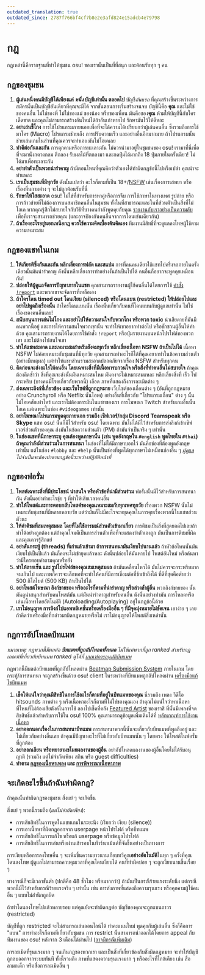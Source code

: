 ```yaml
---
outdated_translation: true
outdated_since: 2787f766bf4cf7b8e2e3afd824e15adcb4e79798
---
```


# กฎ

กฎเหล่านี้คือรากฐานที่ทำให้ชุมชน osu! ของเรานั้นเป็นที่ที่สนุก และต้อนรับทุก ๆ คน

## กฎของชุมชน

1. **ผู้เล่นหนึ่งคนมีบัญชีได้เพียงแค่ *หนึ่ง* บัญชีเท่านั้น ตลอดไป** บัญชี*อันแรก* ที่คุณสร้างขึ้นระหว่างการสมัครนั้นเป็นบัญชีอันเดียวที่คุณจะมีได้ จากขั้นตอนการเริ่มสร้างจนจบ บัญชีนี้คือ **คุณ** และไม่ใช่ของคนอื่น ไม่ใช่ของพี่ ไม่ใช่ของแม่ ของน้อง หรือของเพื่อน มันคือของ**คุณ** ห้ามให้บัญชีนี้กับใครเด็ดขาด และคุณไม่สามารถสร้างอันใหม่ได้ถ้าอันเก่าหายไป รักษามันไว้ให้ดีหละ
2. **อย่าเล่นขี้โกง** การใช้โปรแกรมภายนอกเพื่อที่จะได้ความได้เปรียบกว่าผู้เล่นคนอื่น ซึ่งรวมถึงการใช้มาโคร (Macro) โปรแกรมช่วยเล็ง การปรับความเร็ว และอย่างอื่นอีกมากมาย ถ้าโปรแกรมนั้นช่วยเล่นเกมในส่วนที่คุณควรจะทำเอง มันไม่โอเคเลย
3. **ทำดีต่อกันและกัน** การคุกคามหรือการทะเลาะกัน ไม่ควรนำมาอยู่ในชุมชนของ osu! เรามาที่นี่เพื่อที่จะมานั่งกดวงกลม ตีกลอง รับผลไม้ที่ตกลงมา และกดปุ่มได้มากถึง 18 ปุ่มภายในครั้งเดียว! ไม่ได้มาเพื่อทะเลาะกัน
4. **อย่าทำตัวเป็นพวกน่ารำคาญ** ถ้ามีตอนไหนที่คุณคิดว่าตัวเองได้ทำผิดกฎข้อนี้ไปหรือเปล่า คุณน่าจะทำแหละ
5. **เราเป็นชุมชนที่มีทุกวัย** ดังนั้นแปลว่า อะไรก็ตามที่เป็น 18+/[NSFW](https://en.wikipedia.org/wiki/Not_safe_for_work) เช่นเรื่องการเสพยา หรือเรื่องหื่นกามต่าง ๆ จะไม่ถูกต้อนรับที่นี่
6. **รักษาให้ใสสะอาด** osu! ไม่ใช่ที่สำหรับการหาคู่หรือการจีบ การใช้ภาษาในทางเพศ รูปถ่าย หรือการก้าวข่ายที่ไม่ต้องการบนสมาชิกคนอื่นในชุมชน ทั้งในที่สาธารณะและในที่ส่วนตัวเป็นสิ่งที่ไม่โอเค หากคุณรู้สึกไม่สบายใจกับวิธีที่บางคนกำลังพูดคุยกับคุณ [รายงานกับเราอย่างเป็นความลับ](/wiki/Reporting_bad_behaviour/Abuse) เพื่อที่เราจะสามารถช่วยคุณ (และอาจป้องกันคนอื่นจากการโดนเช่นเดียวกัน)
7. **ถ้าเรื่องอะไรอยู่นอกเหนือกฎ ควรใช้ความคิดเบื้องต้นคิดเอง** ทีมงานมีสิทธิ์ที่จะดูแลลงโทษผู้ใช้ตามความเหมาะสม

## กฎของแชทในเกม

1. **ให้เกียรติซึ่งกันและกัน หลีกเลี่ยงการฟลัด และสแปม** การที่คนคนเดียวใช้แชทไปครึ่งจอภายในครั้งเดียวนั้นมันน่ารำคาญ ดังนั้นหลีกเลี่ยงการทำอย่างงั้นถ้าเป็นไปได้ คนอื่นก็อยากจะพูดคุยเหมือนกัน!
2. **ปล่อยให้ผู้ดูแลจัดการปัญหาภายในแชท** คุณสามารถรายงานผู้ใช้คนอื่นได้โดยการใช้ [คำสั่ง `!report`](/wiki/Reporting_bad_behaviour) และพวกเขาจะจัดการที่เหลือเอง
3. **ถ้าใครโดน timed out โดนเงียบ (silenced) หรือโดนแบน (restricted) ให้ปล่อยไปและอย่าไปพูดถึงเรื่องนั้น** ถ้าใครโดนแบนนั้น เรื่องนั้นเกี่ยวกับคนที่โดนแบนกับผู้ดูแลเท่านั้น ไม่ใช่เรื่องของคนอื่นเลย!
4. **สนับสนุนการเล่นไม่โกง และอย่าไปให้ความสนใจกับพวกโกง หรือพวก toxic** น่าเสียดายที่มันมีคนพวกนี้อยู่ และการให้ความสนใจพวกเขานั้น จะทำให้เขาอยากทำต่อไป หรือชักชวนผู้อื่นให้ทำด้วย คุณสามารถรายงานได้โดยการใช้คำสั่ง `!report` หรือปุ่มรายงานบนหน้าโปรไฟล์ของพวกเขา และไม่ต้องไปสนใจเขา
5. **ทำให้แชทสะอาด และเหมาะสมสำหรับสังคมทุกวัย หลีกเลี่ยงเนื้อหา NSFW ถ้าเป็นไปได้** เนื้อหา NSFW ไม่ค่อยเหมาะกับชุมชนที่มีทุกวัย คุณสามารถทำอะไรก็ได้ที่คุณอยากทำในข้อความส่วนตัว (อย่างมีเหตุผล) แต่ทำให้แชทส่วนรวมสะอาดปลอดภัยจากเรื่อง NSFW สำหรับทุกคน
6. **คิดก่อนจะส่งอะไรให้คนอื่น โดยเฉพาะสิ่งที่มีเนื้อหารบกวนใจ หรือสิ่งที่ทำคนอื่นไม่สบายใจ** ถ้าคุณต้องคิดซ้ำว่า สิ่งที่คุณจะส่งนั้นมันเหมาะสมไหม มันคงจะไม่เหมาะสมแหละ หลีกเลี่ยงสิ่งที่ เร็ว ไฟกระพริบ (บางคนมีโรคเกี่ยวกับพวกนี้) เลือด ภาพที่แสดงถึงการละเมิดต่าง ๆ
7. **ส่งเฉพาะลิงก์ที่เกี่ยวข้อง และเว็บไซต์ที่ถูกกฎหมาย** เว็บไซต์ของเถื่อนต่าง ๆ (อันที่ถูกกฎหมายอย่าง Crunchyroll หรือ Netflix นั้นโอเค) อย่างอื่นที่เกี่ยวกับ "โปรแกรมเถื่อน" ต่าง ๆ นั้นไม่โอเคสักเท่าไหร่ และเราไม่ต้องการมันในแชทของเรา การโฆษณา Twitch สำหรับเกมอื่นนั้นโอเค แต่เฉพาะในช่อง `#videogames` เท่านั้น <!-- I changed AnimeLab to Netflix since Netflix are more well known in Thailand -->
8. **อย่าโฆษณาโปรแกรมพูดคุยภายนอก รวมถึง เซิฟเวอร์/กลุ่ม Discord Teamspeak หรือ Skype** แชท osu! นั้นก็มีไว้สำหรับ osu! โดยเฉพาะ มันไม่ได้มีไว้สำหรับการส่งลิงก์เข้าเซิฟเวอร์ส่วนตัวของคุณ ส่งมันในข้อความส่วนตัว (PM) ถ้ามันจำเป็นจริง ๆ เท่านั้น
9. **ในช่องแชทที่มีภาษาระบุ คุณต้องพูดภาษานั้น (เช่น พูดอังกฤษใน `#english` พูดไทยใน `#thai`) ถ้าคุณกำลังมีส่วนร่วมในการสนทนา** ในช่องที่ไม่ได้มีภาษาบอกไว้ มันคือช่องที่ต้องพูดอังกฤษเท่านั้น แต่ในช่อง `#lobby` และ `#help` นั้นเป็นช่องที่พูดได้ทุกภาษาไม่เหมือนช่องอื่น ๆ *[ผู้ดูแล](/wiki/People/The_Team/Global_Moderation_Team) ไม่จำเป็นจะต้องทำตามกฎข้อนี้ระหว่างปฏิบัติหน้าที่*

## กฎของฟอรั่ม

1. **โพสต์เฉพาะสิ่งที่มีประโยชน์ น่าสนใจ หรือหัวข้อที่น่ามีส่วนร่วม** ฟอรั่มนั้นมีไว้สำหรับการสนทนากัน ดังนั้นอย่าทำอะไรชุ่ย ๆ ที่ทำให้เสียเวลาคนอื่น
2. **ทำให้โพสต์และการตอบกลับโพสต์ของคุณเหมาะสมกับทุกเพศทุกวัย** เรื่องพวก NSFW นั้นไม่เหมาะกับชุมชนที่มีหลากหลายวัย แต่ว่ามันก็ไม่มีอะไรจะหยุดคุณในการคุยเรื่องพวกนี้ในแชทส่วนตัวนะ
3. **ให้คำติชมที่สมเหตุสมผล โดยที่ไม่ใช้อารมณ์ส่วนตัวเข้ามาเกี่ยว** การติชมเป็นสิ่งที่สุดยอดไปเลยถ้าทำได้อย่างถูกต้อง แต่ถ้าคุณโจมตีเป็นการส่วนตัวเพื่อที่จะแสดงว่าตัวเองถูก มันเป็นการติชมที่ผิด และคุณควรรู้สึกแย่
4. **อย่าดันกระทู้ (threads) ที่เก่าแล้วเข้ามา ถ้าการสนทนามันเงียบไปนานแล้ว** ถ้าหัวข้อไหนนั้นมันเงียบไปเป็นปีแล้ว มันก็คงจะไม่เข้ายุคแล้วหละ ดังนั้นปล่อยให้มันหายไป โพสต์อันใหม่ หรือค้นหาว่ามีใครตอบคำถามคุณหรือยัง
5. **ทำให้ลายเซ็น และ รูปโปรไฟล์ของคุณสมเหตุสมผล** ถ้ามันเคลื่อนไหวได้ มันไม่ควรจะกระพริบมากจนเกินไป และภาพก็ควรจะเล็กพอที่จะทำให้คนที่มีการเชื่อมต่อที่ช้าเข้าถึงได้ ที่ดีที่สุดคือต่ำกว่า 500 กิโลไบต์ (500 KB) ถ้าเป็นไปได้
6. **อย่าโพสต์โฆษณา ลิงก์ขายของ หรืออะไรก็ตามที่น่ารำคาญ หรือล่วงล้ำผู้อื่น** พวกลิงก์ขายของ นั้นมันดูน่าสนุกสำหรับคนโพสต์มัน แต่มันน่ารำคาญสำหรับคนอื่น ดังนั้นอย่างทำมัน การโหลดหรือเล่นเนื้อหาโดยอัตโนมัติ (Autoloading/Autoplaying) อยู่ในกฎข้อนี้ด้วย
7. **เราไม่อนุญาต การลิงก์ไปแอพพลิเคชั่นหรือเครื่องมืออื่น ๆ ทีมีจุดมุ่งหมายไม่ชัดเจน** เอาง่าย ๆ เลย ถ้าคิดว่าเครื่องมือที่กล่าวมาผิดกฎหมายหรือไม่ เราไม่อนุญาตให้โพสต์สิ่งเหล่านั้น

## กฎการอัปโหลดบีทแมพ

*หมายเหตุ: กฎพวกนี้มีผลต่อ **บีทแมพที่ถูกอัปโหลดทั้งหมด** ไม่ใช่แค่พวกที่ถูก ranked สำหรับกฎเกณฑ์ที่เกี่ยวกับบีทแมพ ranked ดูได้ที่ [เกณฑ์การอนุมัติบีทแมพ](/wiki/Ranking_Criteria)*

กฎพวกนี้มีผลต่อบีทแมพที่ถูกอัปโหลดผ่าน [Beatmap Submission System](/wiki/Submission) ภายในเกม โดยกระทู้/การสนทนา จะถูกสร้างขึ้นด้วย osu! client ในระหว่างที่บีทแมพถูกอัปโหลดผ่าน [เครื่องมือแก้ไขบีทแมพ](/wiki/Client/Beatmap_editor)

1. **เช็คให้แน่ใจว่าคุณมีสิทธิในการใช้อะไรก็ตามที่อยู่ในบีทแมพของคุณ** นี่รวมถึง เพลง วีดีโอ hitsounds ภาพต่าง ๆ  หรือเนื้อหาอะไรก็ตามที่ไม่ใช่ของคุณเอง ถ้าคุณไม่แน่ใจว่าหาเนื้อหาที่ไหนที่ไม่ต้องเสียตังค์ในการใช้ ลองไปเช็คที่คลัง [Featured Artist](https://osu.ppy.sh/beatmaps/artists) ของเราสิ ที่นั้นมีเพลงที่จดสิขสิทธิ์แล้วสำหรับการใช้ใน osu! 100% คุณสามารถดูข้อมูลเพิ่มเติมได้ที่ [หลักเกณฑ์การใช้งานเนื้อหา](Content_Usage_Guidelines)
2. **อย่าออกนอกเรื่องในการสนทนาบีทแมพ** การสนทนาพวกนี้นั้นจะเกี่ยวกับบีทแมพที่พูดถึงอยู่ และไม่เกี่ยวกับอย่างอื่นเลย ถ้าคุณมีปัญหาอะไรที่ไม่เกี่ยวกับบีทแมพนั้น ๆ โดยตรง ให้โพสต์ในฟอรั่มที่ถูกต้อง
3. **อย่าลอกเลียน หรือพยายามขโมยผลงานของผู้อื่น** อย่าอัปโหลดผลงานของผู้อื่นโดยไม่ได้รับอนุญาติ (รวมถึง แต่ไม่จำกัดเพียง สกิน หรือ guest difficulties)
4. **ทำตาม [กฎของเนื้อหาเพลง](Song_Content_Rules) และ [การพิจารณาเนื้อหาภาพ](Visual_Content_Considerations)**

## จะเกิดอะไรขึ้นถ้าฉันทำผิดกฎ?

ถ้าคุณนั้นทำผิดกฎของชุมชน สิ่งแย่ ๆ จะเกิดขึ้น

สิ่งแย่ ๆ พวกนี้รวมถึง (*แต่ไม่จำกัดเพียง*):

- การเสียสิทธิในการพูดในแชทเกมในระยะนึง (เรียกว่า เงียบ (silence))
- การเอาเนื้อหาที่ผิดกฎออกจาก userpage หน้าโปรไฟล์ หรือบีทแมพ
- การเสียสิทธิในการแก้ไข หรือแก้ userpage หรือข้อมูลโปรไฟล์
- การเสียสิทธิในการเล่นหรือผ่านเข้ารอบในทัวร์นาเม้นต์ที่จัดขึ้นอย่างเป็นทางการ

การเงียบหรือการลงโทษอื่น ๆ จะเพิ่มขึ้นความยาวนานเกือบทวีคูณ**อย่างอัตโนมัติ**ในทุก ๆ ครั้งที่คุณโดนลงโทษ ผู้ดูแลไม่สามารถควบคุมเวลาที่คุณโดนเงียบได้ คนที่ทำผิดบ่อย ๆ จะถูกเงียบนานขึ้นเรื่อย ๆ

บางกรณีก็จะมีเวลาขั้นต่ำ (ปกติคือ 48 ชั่วโมง หรือมากกว่า) ถ้ามันเป็นกรณีร้ายแรงระดับนึง แต่กรณีพวกนี้มีไว้สำหรับกรณีร้ายแรงจริง ๆ เท่านั้น เช่น การส่งภาพที่แสดงถึงความรุนแรง หรือคุกคามผู้ใช้คนอื่น ๆ แบบไม่สำนึกถูกผิด

ถ้าทำโดนลงโทษไปแล้วหลายรอบ แต่คุณยังจะทำผิดกฎต่อ บัญชีของคุณจะถูกแบนถาวร (restricted)

บัญชีที่ถูก restricted จะไม่สามารถเล่นออนไลน์ได้ ทำคะแนนใหม่ พูดคุยกับผู้เล่นอื่น ซึ่งก็คือการ "แบน" การทำอะไรก็ตามที่เกี่ยวกับชุมชน การ restrict นั้นสามารถนำออกได้โดยการ appeal กับทีมงานของ osu! หลังจาก 3 เดือนได้ผ่านไป ([อาจมีกรณีเพิ่มเติม](/wiki/Help_centre/Account_restrictions#common-restriction-reasons-and-cooldowns))

การละเมิดที่รุนแรงมาก ๆ จนเกินกฎของพวกเรา และเป็นสิ่งที่เกี่ยวข้องกับสิ่งผิดกฎหมาย จะทำให้บัญชีถูกลบออกจากระบบทันที ทั้งนี้รวมถึง ภาพที่แสดงความรุนแรงมาก ๆ หรืออะไรที่ใกล้เคียง เช่น สื่อลามกเด็ก หรือสื่อการละเมิดอื่น ๆ
